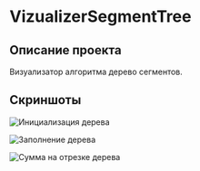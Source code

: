 # VizualizerSegmentTree

## Описание проекта
Визуализатор алгоритма дерево сегментов.

## Скриншоты

![Инициализация дерева](init.png)

![Заполнение дерева](init2.png)

![Сумма на отрезке дерева](init3.png)
